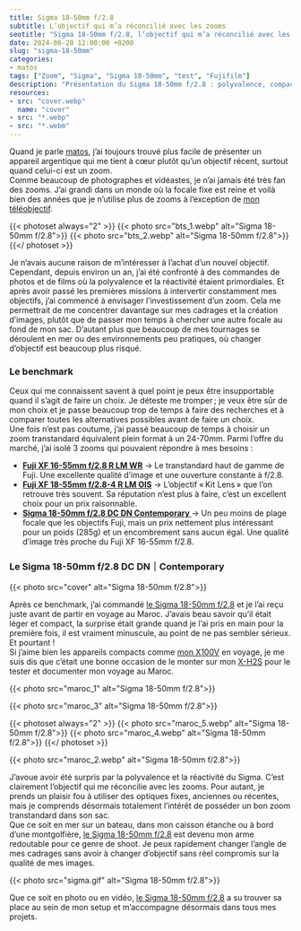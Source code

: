 ```yaml
---
title: Sigma 18-50mm f/2.8
subtitle: L’objectif qui m’a réconcilié avec les zooms
seotitle: "Sigma 18-50mm f/2.8, l’objectif qui m’a réconcilié avec les zooms"
date: 2024-06-20 12:00:00 +0200
slug: "sigma-18-50mm"
categories:
- matos
tags: ["Zoom", "Sigma", "Sigma 18-50mm", "test", "Fujifilm"]
description: "Présentation du Sigma 18-50mm f/2.8 : polyvalence, compacité et qualité d’image. Idéal pour les photographes et vidéastes cherchant un zoom transtandard performant."
resources:
- src: "cover.webp"
  name: "cover"
- src: "*.webp"
- src: "*.webm"
---
```


Quand je parle [matos](https://gregorymignard.com/matos/), j’ai toujours trouvé plus facile de présenter un appareil argentique qui me tient à cœur plutôt qu’un objectif récent, surtout quand celui-ci est un zoom.  
Comme beaucoup de photographes et vidéastes, je n’ai jamais été très fan des zooms. J’ai grandi dans un monde où la focale fixe est reine et voilà bien des années que je n’utilise plus de zooms à l’exception de [mon téléobjectif](https://dp.gt/a/mqh3abjvf).

{{< photoset always="2" >}}
{{< photo src="bts_1.webp" alt="Sigma 18-50mm f/2.8">}}
{{< photo src="bts_2.webp" alt="Sigma 18-50mm f/2.8">}}
{{</ photoset >}}

Je n’avais aucune raison de m’intéresser à l’achat d’un nouvel objectif. Cependant, depuis environ un an, j’ai été confronté à des commandes de photos et de films où la polyvalence et la réactivité étaient primordiales. Et après avoir passé les premières missions à intervertir constamment mes objectifs, j’ai commencé à envisager l’investissement d’un zoom. Cela me permettrait de me concentrer davantage sur mes cadrages et la création d’images, plutôt que de passer mon temps à chercher une autre focale au fond de mon sac. D’autant plus que beaucoup de mes tournages se déroulent en mer ou des environnements peu pratiques, où changer d’objectif est beaucoup plus risqué.

### Le benchmark

Ceux qui me connaissent savent à quel point je peux être insupportable quand il s’agit de faire un choix. Je déteste me tromper ; je veux être sûr de mon choix et je passe beaucoup trop de temps à faire des recherches et à comparer toutes les alternatives possibles avant de faire un choix.  
Une fois n’est pas coutume, j’ai passé beaucoup de temps à choisir un zoom transtandard équivalent plein format à un 24-70mm. Parmi l’offre du marché, j’ai isolé 3 zooms qui pouvaient répondre à mes besoins :  

* **[Fuji XF 16-55mm f/2.8 R LM WR](https://dp.gt/a/ypitruvys)** → Le transtandard haut de gamme de Fuji. Une excellente qualité d’image et une ouverture constante à f/2.8.
* **[Fuji XF 18-55mm f/2.8-4 R LM OIS](https://dp.gt/a/p1mbpr2xc)** → L’objectif « Kit Lens » que l’on retrouve très souvent. Sa réputation n’est plus à faire, c’est un excellent choix pour un prix raisonnable.
* **[Sigma 18-50mm f/2.8 DC DN Contemporary ](https://dp.gt/a/nhqp5tnkh)** → Un peu moins de plage focale que les objectifs Fuji, mais un prix nettement plus intéressant pour un poids (285g) et un encombrement sans aucun égal. Une qualité d’image très proche du Fuji XF 16-55mm f/2.8.

### Le Sigma 18-50mm f/2.8 DC DN｜Contemporary

{{< photo src="cover" alt="Sigma 18-50mm f/2.8">}}

Après ce benchmark, j’ai commandé [le Sigma 18-50mm f/2.8](https://dp.gt/a/nhqp5tnkh) et je l’ai reçu juste avant de partir en voyage au Maroc. J’avais beau savoir qu’il était léger et compact, la surprise était grande quand je l’ai pris en main pour la première fois, il est vraiment minuscule, au point de ne pas sembler sérieux. Et pourtant !  
Si j’aime bien les appareils compacts comme [mon X100V](https://gregorymignard.com/fujifilm-x100v/) en voyage, je me suis dis que c’était une bonne occasion de le monter sur mon [X-H2S](https://dp.gt/a/358hf1vyq) pour le tester et documenter mon voyage au Maroc.

{{< photo src="maroc_1" alt="Sigma 18-50mm f/2.8">}}

{{< photo src="maroc_3" alt="Sigma 18-50mm f/2.8">}}

{{< photoset always="2" >}}
{{< photo src="maroc_5.webp" alt="Sigma 18-50mm f/2.8">}}
{{< photo src="maroc_4.webp" alt="Sigma 18-50mm f/2.8">}}
{{</ photoset >}}

{{< photo src="maroc_2.webp" alt="Sigma 18-50mm f/2.8">}}

J’avoue avoir été surpris par la polyvalence et la réactivité du Sigma. C’est clairement l’objectif qui me réconcilie avec les zooms. Pour autant, je prends un plaisir fou à utiliser des optiques fixes, anciennes ou récentes, mais je comprends désormais totalement l’intérêt de posséder un bon zoom transtandard dans son sac.  
Que ce soit en mer sur un bateau, dans mon caisson étanche ou à bord d’une montgolfière, [le Sigma 18-50mm f/2.8](https://dp.gt/a/nhqp5tnkh) est devenu mon arme redoutable pour ce genre de shoot. Je peux rapidement changer l’angle de mes cadrages sans avoir à changer d’objectif sans réel compromis sur la qualité de mes images.

{{< photo src="sigma.gif" alt="Sigma 18-50mm f/2.8">}}

Que ce soit en photo ou en vidéo, [le Sigma 18-50mm f/2.8](https://dp.gt/a/nhqp5tnkh) a su trouver sa place au sein de mon setup et m’accompagne désormais dans tous mes projets.